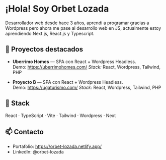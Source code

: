 # ¡Hola! Soy Orbet Lozada
Desarrollador web desde hace 3 años, aprendi a programar gracias a Wordpress pero ahora me pase al desarrollo web en JS, actualmente estoy aprendiendo Next.js, React.js y Typescript. 

## 🚀 Proyectos destacados
- **Uberrimo Homes** — SPA con React + Wordpress Headless.  
  Demo: https://uberrimohomes.com/
  _Stack:_ React, Wordpress, Tailwind, PHP

- **Proyecto B** — SPA con React + Wordpress Headless.  
  Demo: https://ugaturismo.com/ 
   _Stack:_ React, Wordpress, Tailwind, PHP

## 🧰 Stack
React · TypeScript · Vite · Tailwind · Wordpress · Next

## 📫 Contacto
- Portafolio: https://orbet-lozada.netlify.app/
- LinkedIn: @orbet-lozada
